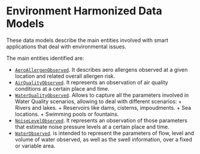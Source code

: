 <!--
[![Status badge](https://img.shields.io/badge/status-draft-red.svg)](RELEASE_NOTES)
[![Build badge](https://img.shields.io/travis/smart-data-models/dataModel.Environment.svg "Travis build status")](https://travis-ci.org/smart-data-models/dataModel.Environment/)
[![License: CC BY 4.0](https://img.shields.io/badge/License-CC%20BY%204.0-lightgrey.svg)](https://creativecommons.org/licenses/by/4.0/)
-->
# Environment Harmonized Data Models

These data models describe the main entities involved with smart applications
that deal with environmental issues.

The main entities identified are:

-   [`AeroAllergenObserved`](https://swagger.lab.fiware.org/?url=https://smart-data-models.github.io/dataModel.Environment/AeroAllergenObserved/swagger.yaml). It describes
    aero allergens observed at a given location and related overall allergen
    risk.
-   [`AirQualityObserved`](https://swagger.lab.fiware.org/?url=https://smart-data-models.github.io/dataModel.Environment/AirQualityObserved/swagger.yaml). It represents an
    observation of air quality conditions at a certain place and time.
-   [`WaterQualityObserved`](https://swagger.lab.fiware.org/?url=https://smart-data-models.github.io/dataModel.Environment/WaterQualityObserved/swagger.yaml). Allows to
    capture all the parameters involved in Water Quality scenarios, allowing to
    deal with different scenarios: + Rivers and lakes. + Reservoirs like dams,
    cisterns, impoudments. + Sea locations. + Swimming pools or fountains.
-   [`NoiseLevelObserved`](https://swagger.lab.fiware.org/?url=https://smart-data-models.github.io/dataModel.Environment/NoiseLevelObserved/swagger.yaml). It represents an
    observation of those parameters that estimate noise pressure levels at a
    certain place and time.
-   [`WaterObserved`](https://swagger.lab.fiware.org/?url=https://smart-data-models.github.io/dataModel.Environment/WaterObserved/swagger.yaml). is intended to represent 
    the parameters of flow, level and volume of water observed, as well as the swell 
    information, over a fixed or variable area.
